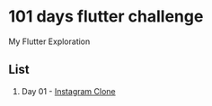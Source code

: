 # 101 days flutter challenge

My Flutter Exploration 

## List 

1. Day 01 - [Instagram Clone](https://github.com/kharisazhar/daily_flutter/tree/master/instagram_app)
